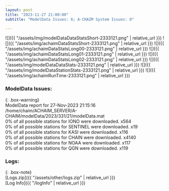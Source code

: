```yaml
---
layout: post
title: "2023-11-27 21:00:00"
subtitle: "ModelData Issues: 6; A-CHAIM System Issues: 0"

---
```


![]({{ "/assets/img/modelDataDataStatsShort-2333121.png" | relative_url }})
![]({{ "/assets/img/achaimDataStatsShort-2333121.png" | relative_url }})
![]({{ "/assets/img/achaimDataStatsLong00-2333121.png" | relative_url }})
![]({{ "/assets/img/achaimDataStatsLong01-2333121.png" | relative_url }})
![]({{ "/assets/img/achaimDataStatsLong02-2333121.png" | relative_url }})
![]({{ "/assets/img/modelDataDataStats-2333121.png" | relative_url }})
![]({{ "/assets/img/modelDataStationStats-2333121.png" | relative_url }})
![]({{ "/assets/img/achaimRunTime-2333121.png" | relative_url }})


### ModelData Issues:  
  
{: .box-warning}  
 ModelData report for 27-Nov-2023 21:15:16   
 /home/chaim/ACHAIM_SERVER/A-CHAIM/modelData/2023/331/21/modelData.mat   
 0% of all possible stations for IONO were downloaded. x564   
 0% of all possible stations for SENTINEL were downloaded. x19   
 0% of all possible stations for KASI were downloaded. x116   
 0% of all possible stations for CHAIN were downloaded. x4140   
 0% of all possible stations for NOAA were downloaded. x117   
 0% of all possible stations for QGN were downloaded. x119   
  


### Logs:  
  
{: .box-note}  
[Logs.zip]({{ "/assets/other/logs.zip" | relative_url }})  
[Log Info]({{ "/logInfo" | relative_url }})  
